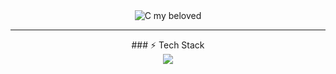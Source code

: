 <div align="center">
  <img src="https://github.com/Zer0Flux86/Zer0Flux86/blob/main/c-c-my-beloved.gif?raw=true" alt="C my beloved">
</div>

---
<div align="center">
### ⚡ Tech Stack
</div>
<div align="center">
<img src="https://skillicons.dev/icons?i=rust,c,cpp,git,github,linux,vscode,arch,md" />
</div>
